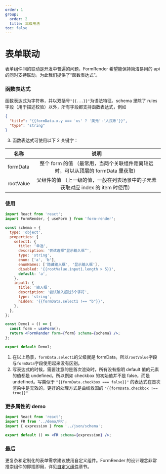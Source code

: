```yaml
---
order: 1
group:
  order: 2
  title: 高级用法
toc: false
---
```


# 表单联动

表单组件间的联动是开发中普遍的问题，FormRender 希望能保持简洁易用的 api 的同时支持联动。为此我们提供了“函数表达式”。

### 函数表达式

函数表达式为字符串，并以双括号`"{{...}}"`为语法特征。schema 里除了 rules 字段（用于描述校验）以外，所有字段都支持函数表达式，例如

```json
{
  "title": "{{formData.x.y === 'us' ? '美元':'人民币'}}",
  "type": "string"
}
```

3. 函数表达式可使用以下 2 关键字：

| 名称      |                                       说明                                        |
| --------- | :-------------------------------------------------------------------------------: |
| formData  | 整个 form 的值 （最常用，当两个关联组件距离较远时，可以从顶层的 formData 里获取） |
| rootValue | 父组件的值 （上一级的值，一般在列表场景中的子元素获取对应 index 的 item 时使用）  |

### 使用

```jsx
import React from 'react';
import FormRender, { useForm } from 'form-render';

const schema = {
  type: 'object',
  properties: {
    select1: {
      title: '单选',
      description: '尝试选择“显示输入框”',
      type: 'string',
      enum: ['a', 'b'],
      enumNames: ['隐藏输入框', '显示输入框'],
      disabled: '{{rootValue.input1.length > 5}}',
      default: 'a',
    },
    input1: {
      title: '输入框',
      description: '尝试输入超过5个字符',
      type: 'string',
      hidden: '{{formData.select1 !== "b"}}',
    },
  },
};

const Demo1 = () => {
  const form = useForm();
  return <FormRender form={form} schema={schema} />;
};

export default Demo1;
```

1. 在以上场景，`formData.select1`的父级就是 formData，所以`rootValue`字段与`formData`字段使用起来没有区别。
2. 写表达式的时候，需要注意的是首次渲染时，所有没有指明 default 值的元素的值都是 undefined。所以例如 checkbox 的初始值并不是 false，而是 undefined。写类似于 `"{{formData.checkbox === false}}"` 的表达式在首次渲染中是无效的，更好的处理方式是曲线救国的 `"{{formData.checkbox !== true}}"`

### 更多属性的 demo

```jsx
import React from 'react';
import FR from '../demo/FR';
import { expression } from '../json/schema';

export default () => <FR schema={expression} />;
```

### 最后

更复杂和定制化的表单需求建议使用自定义组件。FormRender 的设计理念非常推崇组件的即插即用，详见[自定义组件](/form-render/advanced/widget)章节。

